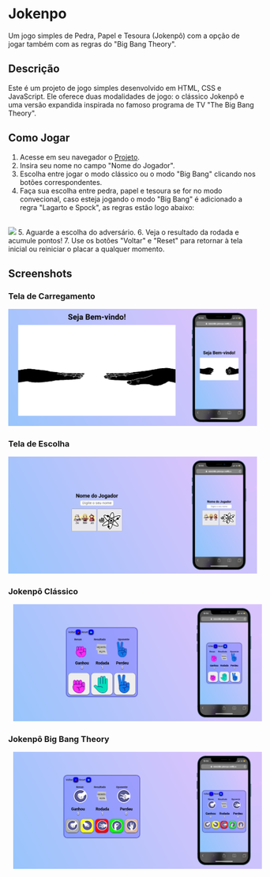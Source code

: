 # Jokenpo

Um jogo simples de Pedra, Papel e Tesoura (Jokenpô) com a opção de jogar também com as regras do "Big Bang Theory".

## Descrição

Este é um projeto de jogo simples desenvolvido em HTML, CSS e JavaScript. Ele oferece duas modalidades de jogo: o clássico Jokenpô e uma versão expandida inspirada no famoso programa de TV "The Big Bang Theory".

## Como Jogar

1. Acesse em seu navegador o [Projeto](https://jokenporesponsive.netlify.app/).
2. Insira seu nome no campo "Nome do Jogador".
3. Escolha entre jogar o modo clássico ou o modo "Big Bang" clicando nos botões correspondentes.
4. Faça sua escolha entre pedra, papel e tesoura se for no modo convecional, caso esteja jogando o modo "Big Bang" é adicionado a regra "Lagarto e Spock", as regras estão logo abaixo: 
<br>
<img src="https://github.com/RenanMinichillo/schedule/blob/main/DevClub/Front-End/JAVASCRIPT/M%C3%B3dulo%204/Sheldon%20Jokenp%C3%B4/assets/img/rules.png?raw=true">
5. Aguarde a escolha do adversário.
6. Veja o resultado da rodada e acumule pontos!
7. Use os botões "Voltar" e "Reset" para retornar à tela inicial ou reiniciar o placar a qualquer momento.

## Screenshots

### Tela de Carregamento
<div align="center">
  <img src="https://github.com/RenanMinichillo/jokenpo-duplo/blob/main/assets/project/load.png?raw=true" alt="imagem jokenpo clássico - pc">
</div>

### Tela de Escolha
<div align="center">
  <img src="https://github.com/RenanMinichillo/jokenpo-duplo/blob/main/assets/project/choose.png?raw=true" alt="imagem jokenpo bigbang theory - pc">
</div>

### Jokenpô Clássico
<div align="center">
  <img src="https://github.com/RenanMinichillo/jokenpo-duplo/blob/main/assets/project/classic.png?raw=true" alt="imagem jokenpo clássico - celular" style="margin: 0 10px;">
</div>

### Jokenpô Big Bang Theory
<div align="center">
  <img src="https://github.com/RenanMinichillo/jokenpo-duplo/blob/main/assets/project/bigbang.png?raw=true" alt="imagem jokenpo bigbang theory - celular" style="margin: 0 10px;">
</div>
